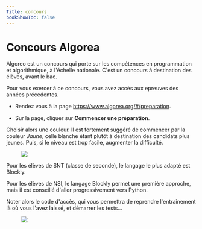 ```yaml
---
Title: concours
bookShowToc: false
---
```


# Concours Algorea

Algoreo est un concours qui porte sur les compétences en programmation et algorithmique, à l'échelle nationale. C'est un concours à destination des élèves, avant le bac.

Pour vous exercer à ce concours, vous avez accès aux epreuves des années précedentes.

* Rendez vous à la page <a href="https://www.algorea.org/#/preparation" target =blank>https://www.algorea.org/#/preparation</a>.

* Sur la page, cliquer sur **Commencer une préparation**.

Choisir alors une couleur. Il est fortement suggéré de commencer par la couleur *Jaune*, celle blanche étant plutôt à destination des candidats plus jeunes. Puis, si le niveau est trop facile, augmenter la difficulté.

<figure>
  <img src = "../images/couleurs.png">
</figure>

Pour les élèves de SNT (classe de seconde), le langage le plus adapté est Blockly.

Pour les élèves de NSI, le langage Blockly permet une première approche, mais il est conseillé d'aller progressivement vers Python.

Noter alors le code d'accès, qui vous permettra de reprendre l'entrainement là où vous l'avez laissé, et démarrer les tests...

<figure><div>
  <img src = "../images/castor.png">
</div>
</figure>




